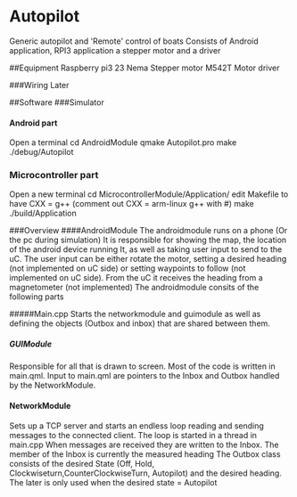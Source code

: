 # Autopilot
Generic autopilot and 'Remote' control of boats
Consists of Android application, RPI3 application a stepper motor
and a driver


##Equipment 
Raspberry pi3
23 Nema Stepper motor
M542T Motor driver


###Wiring
Later


##Software 
###Simulator
#### Android part
Open a terminal
cd AndroidModule
qmake Autopilot.pro
make
./debug/Autopilot

### Microcontroller part
Open a new terminal
cd MicrocontrollerModule/Application/
edit Makefile to have CXX = g++ (comment out CXX = arm-linux g++ with #)
make
./build/Application



###Overview
####AndroidModule
The androidmodule runs on a phone (Or the pc during simulation)
It is responsible for showing the map, the location of the android device running It,
as well as taking user input to send to the uC.
The user input can be either rotate the motor,
setting a desired heading (not implemented on uC side)
or setting waypoints to follow (not implemented on uC side).
From the uC it receives the heading from a magnetometer (not implemented)
The androidmodule consits of the following parts

#####Main.cpp
Starts the networkmodule and guimodule as well as defining the objects (Outbox
and inbox) that are shared between them.

##### GUIModule
Responsible for all that is drawn to screen. Most of the code is written in main.qml.
Input to main.qml are pointers to the Inbox and Outbox handled by the NetworkModule.


#### NetworkModule
Sets up a TCP server and starts an endless loop reading and sending messages to
the connected client. The loop is started in a thread in main.cpp
When messages are received they are written to the Inbox. The member of the Inbox
is currently the measured heading
The Outbox class consists of the desired State (Off, Hold, Clockwiseturn,CounterClockwiseTurn, 
Autopilot) and the desired heading. The later is only used when the desired state = Autopilot













